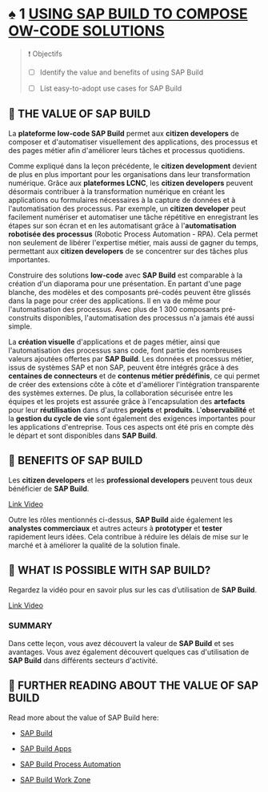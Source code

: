 # ♠ 1 [USING SAP BUILD TO COMPOSE OW-CODE SOLUTIONS](https://learning.sap.com/learning-journeys/compose-and-automate-with-sap-build-the-no-code-way/using-sap-build-to-compose-low-code-solutions)

> :exclamation: Objectifs
>
> - [ ] Identify the value and benefits of using SAP Build
>
> - [ ] List easy-to-adopt use cases for SAP Build

## :closed_book: THE VALUE OF SAP BUILD

La **plateforme low-code SAP Build** permet aux **citizen developers** de composer et d'automatiser visuellement des applications, des processus et des pages métier afin d'améliorer leurs tâches et processus quotidiens.

Comme expliqué dans la leçon précédente, le **citizen development** devient de plus en plus important pour les organisations dans leur transformation numérique. Grâce aux **plateformes LCNC**, les **citizen developers** peuvent désormais contribuer à la transformation numérique en créant les applications ou formulaires nécessaires à la capture de données et à l'automatisation des processus. Par exemple, un **citizen developer** peut facilement numériser et automatiser une tâche répétitive en enregistrant les étapes sur son écran et en les automatisant grâce à l'**automatisation robotisée des processus** (Robotic Process Automation - RPA). Cela permet non seulement de libérer l'expertise métier, mais aussi de gagner du temps, permettant aux **citizen developers** de se concentrer sur des tâches plus importantes.

Construire des solutions **low-code** avec **SAP Build** est comparable à la création d'un diaporama pour une présentation. En partant d'une page blanche, des modèles et des composants pré-codés peuvent être glissés dans la page pour créer des applications. Il en va de même pour l'automatisation des processus. Avec plus de 1 300 composants pré-construits disponibles, l'automatisation des processus n'a jamais été aussi simple.

La **création visuelle** d'applications et de pages métier, ainsi que l'automatisation des processus sans code, font partie des nombreuses valeurs ajoutées offertes par **SAP Build**. Les données et processus métier, issus de systèmes SAP et non SAP, peuvent être intégrés grâce à des **centaines de connecteurs** et de **contenus métier prédéfinis**, ce qui permet de créer des extensions côte à côte et d'améliorer l'intégration transparente des systèmes externes. De plus, la collaboration sécurisée entre les équipes et les projets est assurée grâce à l'encapsulation des **artefacts** pour leur **réutilisation** dans d'autres **projets** et **produits**. L'**observabilité** et la **gestion du cycle de vie** sont également des exigences importantes pour les applications d'entreprise. Tous ces aspects ont été pris en compte dès le départ et sont disponibles dans **SAP Build**.

## :closed_book: BENEFITS OF SAP BUILD

Les **citizen developers** et les **professional developers** peuvent tous deux bénéficier de **SAP Build**.

[Link Video](https://learning.sap.com/learning-journeys/compose-and-automate-with-sap-build-the-no-code-way/using-sap-build-to-compose-low-code-solutions)

Outre les rôles mentionnés ci-dessus, **SAP Build** aide également les **analystes commerciaux** et autres acteurs à **prototyper** et **tester** rapidement leurs idées. Cela contribue à réduire les délais de mise sur le marché et à améliorer la qualité de la solution finale.

## :closed_book: WHAT IS POSSIBLE WITH SAP BUILD?

Regardez la vidéo pour en savoir plus sur les cas d’utilisation de **SAP Build**.

[Link Video](https://learning.sap.com/learning-journeys/compose-and-automate-with-sap-build-the-no-code-way/using-sap-build-to-compose-low-code-solutions)

### SUMMARY

Dans cette leçon, vous avez découvert la valeur de **SAP Build** et ses avantages. Vous avez également découvert quelques cas d'utilisation de **SAP Build** dans différents secteurs d'activité.

## :closed_book: FURTHER READING ABOUT THE VALUE OF SAP BUILD

Read more about the value of SAP Build here:

- [SAP Build](https://www.sap.com/build)

- [SAP Build Apps](https://www.sap.com/products/technology-platform/no-code-app-builder.html)

- [SAP Build Process Automation](https://www.sap.com/products/technology-platform/process-automation.html)

- [SAP Build Work Zone](https://www.sap.com/products/technology-platform/workzone.html)
